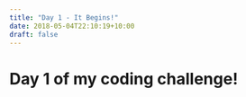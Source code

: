 ```yaml
---
title: "Day 1 - It Begins!"
date: 2018-05-04T22:10:19+10:00
draft: false
---
```

# Day 1 of my coding challenge!
